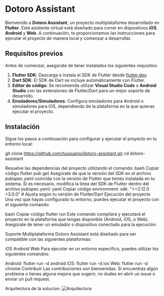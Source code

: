 # Dotoro Assistant

Bienvenido a **Dotoro Assistant**, un proyecto multiplataforma desarrollado en **Flutter**. Este asistente virtual está diseñado para correr en dispositivos **iOS**, **Android** y **Web**. A continuación, te proporcionamos las instrucciones para ejecutar el proyecto de manera local y comenzar a desarrollar.

## Requisitos previos

Antes de comenzar, asegúrate de tener instalados los siguientes requisitos:

1. **Flutter SDK**: Descarga e instala el SDK de Flutter desde [flutter.dev](https://flutter.dev/docs/get-started/install).
2. **Dart SDK**: El SDK de Dart se incluye automáticamente con Flutter.
3. **Editor de código**: Se recomienda utilizar **Visual Studio Code** o **Android Studio** con las extensiones de Flutter/Dart para un mejor soporte de desarrollo.
4. **Emuladores/Simuladores**: Configura emuladores para Android o simuladores para iOS, dependiendo de la plataforma en la que quieras ejecutar el proyecto.

## Instalación

Sigue los pasos a continuación para configurar y ejecutar el proyecto en tu entorno local:


git clone https://github.com/tuusuario/dotoro-assistant.git
cd dotoro-assistant


Resuelve las dependencias del proyecto utilizando el comando:
bash
Copiar código
flutter pub get
Asegúrate de que la versión del SDK en el archivo pubspec.yaml coincida con la versión de Flutter que tienes instalada en tu sistema. Si es necesario, modifica la línea del SDK de Flutter dentro del archivo pubspec.yaml:
yaml
Copiar código
environment:
  sdk: ">=2.12.0 <3.0.0" # Ajusta según tu versión de Flutter/Dart
Ejecución del proyecto
Una vez que hayas configurado tu entorno, puedes ejecutar el proyecto con el siguiente comando:

bash
Copiar código
flutter run
Este comando compilará y ejecutará el proyecto en la plataforma que tengas disponible (Android, iOS, o Web). Asegúrate de tener un emulador o dispositivo conectado para la ejecución.

Soporte Multiplataforma
Dotoro Assistant está diseñado para ser compatible con las siguientes plataformas:

iOS
Android
Web
Para ejecutar en un entorno específico, puedes utilizar los siguientes comandos:

Android: flutter run -d android
iOS: flutter run -d ios
Web: flutter run -d chrome
Contribuir
Las contribuciones son bienvenidas. Si encuentras algún problema o tienes alguna mejora que sugerir, no dudes en abrir un issue o enviar un pull request. 

Arquitectura de la solucion:
![Arquitectura](https://github.com/user-attachments/assets/78f20fd0-2ba0-4ba0-adb5-0713602f6fb8)



